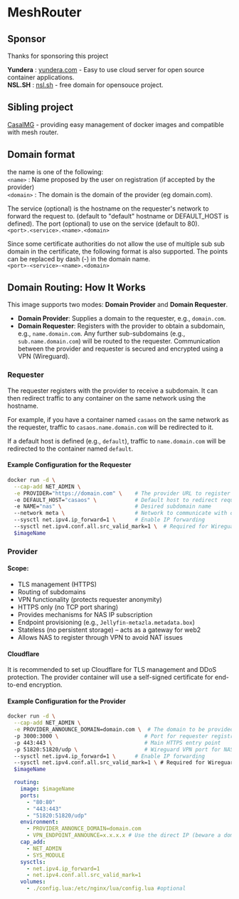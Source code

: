 # MeshRouter

## Sponsor
Thanks for sponsoring this project

**Yundera** : [yundera.com](https://yundera.com) - Easy to use cloud server for open source container applications.  
**NSL.SH** : [nsl.sh](https://nsl.sh) - free domain for opensouce project.

## Sibling project
[CasaIMG](https://github.com/worph/casa-img) - providing easy management of docker images and compatible with mesh router.

## Domain format
the name is one of the following:  
`<name>` : Name proposed by the user on registration (if accepted by the provider)  
`<domain>` : The domain is the domain of the provider (eg domain.com).  

The service (optional) is the hostname on the requester's network to forward the request to. (default to "default" hostname or DEFAULT_HOST is defined).
The port (optional) to use on the service (default to 80).  
`<port>.<service>.<name>.<domain>`

Since some certificate authorities do not allow the use of multiple sub sub domain in the certificate, the following format is also supported.
The points can be replaced by dash (-) in the domain name.  
`<port>-<service>-<name>.<domain>`

## Domain Routing: How It Works

This image supports two modes: **Domain Provider** and **Domain Requester**.

- **Domain Provider**: Supplies a domain to the requester, e.g., `domain.com`.
- **Domain Requester**: Registers with the provider to obtain a subdomain, e.g., `name.domain.com`. Any further sub-subdomains (e.g., `sub.name.domain.com`) will be routed to the requester. Communication between the provider and requester is secured and encrypted using a VPN (Wireguard).

### Requester

The requester registers with the provider to receive a subdomain. It can then redirect traffic to any container on the same network using the hostname.

For example, if you have a container named `casaos` on the same network as the requester, traffic to `casaos.name.domain.com` will be redirected to it.

If a default host is defined (e.g., `default`), traffic to `name.domain.com` will be redirected to the container named `default`.

#### Example Configuration for the Requester

```sh
docker run -d \
  --cap-add NET_ADMIN \
  -e PROVIDER="https://domain.com" \    # The provider URL to register with
  -e DEFAULT_HOST="casaos" \            # Default host to redirect requests from name.domain.com
  -e NAME="nas" \                       # Desired subdomain name
  --network meta \                      # Network to communicate with other containers
  --sysctl net.ipv4.ip_forward=1 \      # Enable IP forwarding
  --sysctl net.ipv4.conf.all.src_valid_mark=1 \  # Required for Wireguard
  $imageName
```

### Provider

#### Scope:

- TLS management (HTTPS)
- Routing of subdomains
- VPN functionality (protects requester anonymity)
- HTTPS only (no TCP port sharing)
- Provides mechanisms for NAS IP subscription
- Endpoint provisioning (e.g., `Jellyfin-metazla.metadata.box`)
- Stateless (no persistent storage) – acts as a gateway for web2
- Allows NAS to register through VPN to avoid NAT issues

#### Cloudflare

It is recommended to set up Cloudflare for TLS management and DDoS protection. The provider container will use a self-signed certificate for end-to-end encryption.

#### Example Configuration for the Provider

```sh
docker run -d \
  --cap-add NET_ADMIN \
  -e PROVIDER_ANNOUNCE_DOMAIN=domain.com \  # The domain to be provided
  -p 3000:3000 \                           # Port for requester registration
  -p 443:443 \                             # Main HTTPS entry point
  -p 51820:51820/udp \                     # Wireguard VPN port for NAS tunnels
  --sysctl net.ipv4.ip_forward=1 \      # Enable IP forwarding
  --sysctl net.ipv4.conf.all.src_valid_mark=1 \ # Required for Wireguard
  $imageName
```
```yml
  routing:
    image: $imageName
    ports:
      - "80:80"
      - "443:443"
      - "51820:51820/udp"
    environment:
      - PROVIDER_ANNONCE_DOMAIN=domain.com
      - VPN_ENDPOINT_ANNOUNCE=x.x.x.x # Use the direct IP (beware a domain behind cloudflare will not work)
    cap_add:
      - NET_ADMIN
      - SYS_MODULE
    sysctls:
      - net.ipv4.ip_forward=1
      - net.ipv4.conf.all.src_valid_mark=1
    volumes:
      - ./config.lua:/etc/nginx/lua/config.lua #optional
```